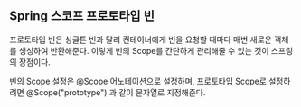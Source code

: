 ## Spring 스코프 프로토타입 빈

프로토타입 빈은 싱글톤 빈과 달리 컨테이너에게 빈을 요청할 때마다 매번 새로운 객체를 생성하여 반환해준다. 이렇게 빈의 Scope를 간단하게 관리해줄 수 있는 것이 스프링의 장점이다.

빈의 Scope 설정은 @Scope 어노테이션으로 설정하며, 프로토타입 Scope로 설정하려면 @Scope("prototype") 과 같이 문자열로 지정해준다.